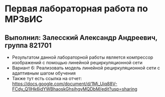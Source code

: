 # Первая лабораторная работа по МРЗвИС
## Выполнил: Залесский Александр Андреевич, группа 821701
+ Результатом данной лабораторной работы является компрессор изображений с помощью линейной рециркуляционной сети
+ Вариант 6: Реализовать модель линейной рециркуляционной сети с адаптивным шагом обучения
+ Также тут есть ссылка на отчет: https://docs.google.com/document/d/1Mj_Uiq88V-FCdy_Q1lHk6idYWBhaoskGhsihgyMQDbM/edit?usp=sharing
